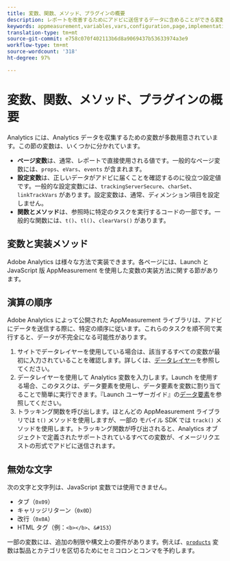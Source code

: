 ```yaml
---
title: 変数、関数、メソッド、プラグインの概要
description: レポートを改善するためにアドビに送信するデータに含めることができる変数について説明します。
keywords: appmeasurement,variables,vars,configuration,page,implementation
translation-type: tm+mt
source-git-commit: e758c070f402113b6d8a9069437b53633974a3e9
workflow-type: tm+mt
source-wordcount: '318'
ht-degree: 97%

---
```



# 変数、関数、メソッド、プラグインの概要

Analytics には、Analytics データを収集するための変数が多数用意されています。この節の変数は、いくつかに分かれています。

* **ページ変数**&#x200B;は、通常、レポートで直接使用される値です。一般的なページ変数には、`props`、`eVars`、`events` が含まれます。
* **設定変数**&#x200B;は、正しいデータがアドビに届くことを確認するのに役立つ設定値です。一般的な設定変数には、`trackingServerSecure`、`charSet`、`linkTrackVars` があります。設定変数は、通常、ディメンション項目を設定しません。
* **関数とメソッド**&#x200B;は、参照時に特定のタスクを実行するコードの一部です。一般的な関数には、`t()`、`tl()`、`clearVars()` があります。

## 変数と実装メソッド

Adobe Analytics は様々な方法で実装できます。各ページには、Launch と JavaScript 版 AppMeasurement を使用した変数の実装方法に関する節があります。

## 演算の順序

Adobe Analytics によって公開された AppMeasurement ライブラリは、アドビにデータを送信する際に、特定の順序に従います。これらのタスクを順不同で実行すると、データが不完全になる可能性があります。

1. サイトでデータレイヤーを使用している場合は、該当するすべての変数が最初に入力されていることを確認します。詳しくは、[データレイヤー](../prepare/data-layer.md)を参照してください。
2. データレイヤーを使用して Analytics 変数を入力します。Launch を使用する場合、このタスクは、データ要素を使用し、データ要素を変数に割り当てることで簡単に実行できます。『Launch ユーザーガイド』の[データ要素](https://docs.adobe.com/content/help/ja-JP/launch/using/reference/manage-resources/data-elements.html)を参照してください。
3. トラッキング関数を呼び出します。ほとんどの AppMeasurement ライブラリでは `t()` メソッドを使用しますが、一部の モバイル SDK では `track()` メソッドを使用します。トラッキング関数が呼び出されると、Analytics オブジェクトで定義されたサポートされているすべての変数が、イメージリクエストの形式でアドビに送信されます。

## 無効な文字

次の文字と文字列は、JavaScript 変数では使用できません。

* タブ（`0x09`）
* キャリッジリターン（`0x0D`）
* 改行（`0x0A`）
* HTML タグ（例：`<b></b>`、`&#153`）

一部の変数には、追加の制限や構文上の要件があります。例えば、[`products`](page-vars/products.md) 変数は製品とカテゴリを区切るためにセミコロンとコンマを予約します。
